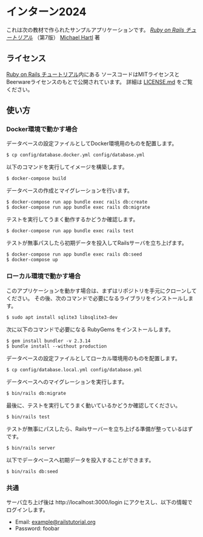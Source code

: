 # インターン2024

これは次の教材で作られたサンプルアプリケーションです。
[*Ruby on Rails チュートリアル*](https://railstutorial.jp/)
（第7版）
[Michael Hartl](https://www.michaelhartl.com/) 著

## ライセンス

[Ruby on Rails チュートリアル](https://railstutorial.jp/)内にある
ソースコードはMITライセンスとBeerwareライセンスのもとで公開されています。
詳細は [LICENSE.md](LICENSE.md) をご覧ください。

## 使い方

### Docker環境で動かす場合

データベースの設定ファイルとしてDocker環境用のものを配置します。

```
$ cp config/database.docker.yml config/database.yml
```

以下のコマンドを実行してイメージを構築します。

```
$ docker-compose build
```

データベースの作成とマイグレーションを行います。

```
$ docker-compose run app bundle exec rails db:create
$ docker-compose run app bundle exec rails db:migrate
```

テストを実行してうまく動作するかどうか確認します。

```
$ docker-compose run app bundle exec rails test
```

テストが無事パスしたら初期データを投入してRailsサーバを立ち上げます。

```
$ docker-compose run app bundle exec rails db:seed
$ docker-compose up
```

### ローカル環境で動かす場合

このアプリケーションを動かす場合は、まずはリポジトリを手元にクローンしてください。
その後、次のコマンドで必要になるライブラリをインストールします。

```
$ sudo apt install sqlite3 libsqlite3-dev
```

次に以下のコマンドで必要になる RubyGems をインストールします。

```
$ gem install bundler -v 2.3.14
$ bundle install --without production
```

データベースの設定ファイルとしてローカル環境用のものを配置します。

```
$ cp config/database.local.yml config/database.yml
```

データベースへのマイグレーションを実行します。

```
$ bin/rails db:migrate
```

最後に、テストを実行してうまく動いているかどうか確認してください。

```
$ bin/rails test
```

テストが無事にパスしたら、Railsサーバーを立ち上げる準備が整っているはずです。

```
$ bin/rails server
```

以下でデータベースへ初期データを投入することができます。

```
$ bin/rails db:seed
```

### 共通

サーバ立ち上げ後は http://localhost:3000/login にアクセスし、以下の情報でログインします。

- Email: example@railstutorial.org
- Password: foobar
